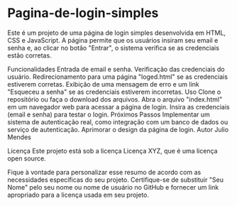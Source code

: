 # Pagina-de-login-simples


Este é um projeto de uma página de login simples desenvolvida em HTML, CSS e JavaScript. A página permite que os usuários insiram seu email e senha e, ao clicar no botão "Entrar", o sistema verifica se as credenciais estão corretas.

Funcionalidades
Entrada de email e senha.
Verificação das credenciais do usuário.
Redirecionamento para uma página "loged.html" se as credenciais estiverem corretas.
Exibição de uma mensagem de erro e um link "Esqueceu a senha" se as credenciais estiverem incorretas.
Uso
Clone o repositório ou faça o download dos arquivos.
Abra o arquivo "index.html" em um navegador web para acessar a página de login.
Insira as credenciais (email e senha) para testar o login.
Próximos Passos
Implementar um sistema de autenticação real, como integração com um banco de dados ou serviço de autenticação.
Aprimorar o design da página de login.
Autor
Julio Mendes

Licença
Este projeto está sob a licença Licença XYZ, que é uma licença open source.

Fique à vontade para personalizar esse resumo de acordo com as necessidades específicas do seu projeto. Certifique-se de substituir "Seu Nome" pelo seu nome ou nome de usuário no GitHub e fornecer um link apropriado para a licença usada em seu projeto.
